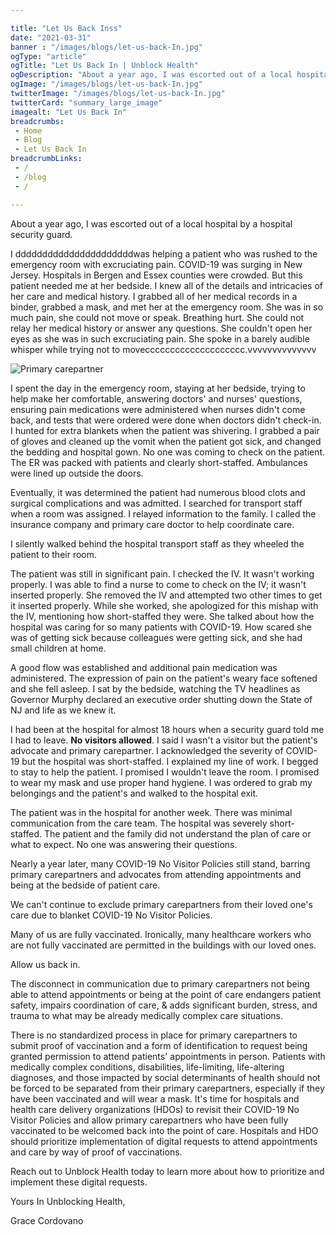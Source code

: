 ```yaml
---

title: "Let Us Back Inss"
date: "2021-03-31"
banner : "/images/blogs/let-us-back-In.jpg"
ogType: "article"
ogTitle: "Let Us Back In | Unblock Health"
ogDescription: "About a year ago, I was escorted out of a local hospital by a hospital security guard."
ogImage: "/images/blogs/let-us-back-In.jpg"
twitterImage: "/images/blogs/let-us-back-In.jpg"
twitterCard: "summary_large_image"
imagealt: "Let Us Back In"
breadcrumbs:
 - Home
 - Blog
 - Let Us Back In
breadcrumbLinks:
 - / 
 - /blog
 - / 

---
```


About a year ago, I was escorted out of a local hospital by a hospital security guard.

I ddddddddddddddddddddddwas helping a patient who was rushed to the emergency room with excruciating pain. COVID-19 was surging in New Jersey. Hospitals in Bergen and Essex counties were crowded. But this patient needed me at her bedside. I knew all of the details and intricacies of her care and medical history. I grabbed all of her medical records in a binder, grabbed a mask, and met her at the emergency room. She was in so much pain, she could not move or speak. Breathing hurt. She could not relay her medical history or answer any questions. She couldn't open her eyes as she was in such excruciating pain. She spoke in a barely audible whisper while trying not to movecccccccccccccccccccc.vvvvvvvvvvvvvv

![Primary carepartner](/images/blogs/let-me-in-tweet.jpg)

I spent the day in the emergency room, staying at her bedside, trying to help make her comfortable, answering doctors' and nurses' questions, ensuring pain medications were administered when nurses didn't come back, and tests that were ordered were done when doctors didn't check-in. I hunted for extra blankets when the patient was shivering. I grabbed a pair of gloves and cleaned up the vomit when the patient got sick, and changed the bedding and hospital gown. No one was coming to check on the patient. The ER was packed with patients and clearly short-staffed. Ambulances were lined up outside the doors.

Eventually, it was determined the patient had numerous blood clots and surgical complications and was admitted. I searched for transport staff when a room was assigned. I relayed information to the family. I called the insurance company and primary care doctor to help coordinate care.

I silently walked behind the hospital transport staff as they wheeled the patient to their room.

The patient was still in significant pain. I checked the IV. It wasn't working properly. I was able to find a nurse to come to check on the IV; it wasn't inserted properly. She removed the IV and attempted two other times to get it inserted properly. While she worked, she apologized for this mishap with the IV, mentioning how short-staffed they were. She talked about how the hospital was caring for so many patients with COVID-19. How scared she was of getting sick because colleagues were getting sick, and she had small children at home.

A good flow was established and additional pain medication was administered. The expression of pain on the patient's weary face softened and she fell asleep. I sat by the bedside, watching the TV headlines as Governor Murphy declared an executive order shutting down the State of NJ and life as we knew it.

I had been at the hospital for almost 18 hours when a security guard told me I had to leave. **No visitors allowed**. I said I wasn't a visitor but the patient's advocate and primary carepartner. I acknowledged the severity of COVID-19 but the hospital was short-staffed. I explained my line of work. I begged to stay to help the patient. I promised I wouldn't leave the room. I promised to wear my mask and use proper hand hygiene. I was ordered to grab my belongings and the patient's and walked to the hospital exit.

The patient was in the hospital for another week. There was minimal communication from the care team. The hospital was severely short-staffed. The patient and the family did not understand the plan of care or what to expect. No one was answering their questions.

Nearly a year later, many COVID-19 No Visitor Policies still stand, barring primary carepartners and advocates from attending appointments and being at the bedside of patient care.

We can't continue to exclude primary carepartners from their loved one's care due to blanket COVID-19  No Visitor Policies.

Many of us are fully vaccinated. Ironically, many healthcare workers who are not fully vaccinated are permitted in the buildings with our loved ones.

Allow us back in.

The disconnect in communication due to primary carepartners not being able to attend appointments or being at the point of care endangers patient safety, impairs coordination of care, & adds significant burden, stress, and trauma to what may be already medically complex care situations.

There is no standardized process in place for primary carepartners to submit proof of vaccination and a form of identification to request being granted permission to attend patients' appointments in person. Patients with medically complex conditions, disabilities, life-limiting, life-altering diagnoses, and those impacted by social determinants of health should not be forced to be separated from their primary carepartners, especially if they have been vaccinated and will wear a mask. It's time for hospitals and health care delivery organizations (HDOs) to revisit their COVID-19 No Visitor Policies and allow primary carepartners who have been fully vaccinated to be welcomed back into the point of care. Hospitals and HDO should prioritize implementation of digital requests to attend appointments and care by way of proof of vaccinations.

Reach out to Unblock Health today to learn more about how to prioritize and implement these digital requests.

Yours In Unblocking Health,

Grace Cordovano